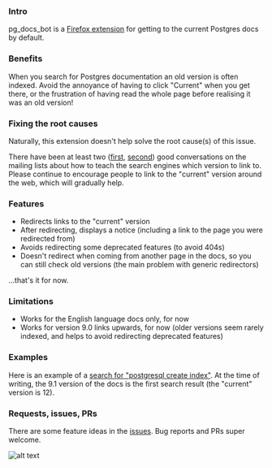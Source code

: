 ### Intro
pg_docs_bot is a [Firefox extension](https://addons.mozilla.org/en-US/firefox/addon/pg_docs_bot/) for getting to the current Postgres docs by default.

### Benefits
When you search for Postgres documentation an old version is often indexed. Avoid the annoyance of having to click "Current" when you get there, or the frustration of having read the whole page before realising it was an old version!

### Fixing the root causes
Naturally, this extension doesn't help solve the root cause(s) of this issue.

There have been at least two ([first](https://www.postgresql.org/message-id/flat/38c68b83-30ae-c039-acd0-9e853997edc4@2ndquadrant.com), [second](https://www.postgresql.org/message-id/flat/CALWCfdKLed3RJVa8AtTqYw1GzjRbGzeZL7G4TxVA8vEmLxm96g%40mail.gmail.com)) good conversations on the mailing lists about how to teach the search engines which version to link to. Please continue to encourage people to link to the "current" version around the web, which will gradually help.

### Features
* Redirects links to the "current" version
* After redirecting, displays a notice (including a link to the page you were redirected from)
* Avoids redirecting some deprecated features (to avoid 404s)
* Doesn't redirect when coming from another page in the docs, so you can still check old versions (the main problem with generic redirectors)

...that's it for now.

### Limitations
* Works for the English language docs only, for now
* Works for version 9.0 links upwards, for now (older versions seem rarely indexed, and helps to avoid redirecting deprecated features)

### Examples
Here is an example of a [search for "postgresql create index"](https://duckduckgo.com/?q=postgresql+create+index). At the time of writing, the 9.1 version of the docs is the first search result (the "current" version is 12).

### Requests, issues, PRs
There are some feature ideas in the [issues](https://github.com/mchristofides/pg_docs_bot/issues). Bug reports and PRs super welcome.

![alt text](https://github.com/mchristofides/pg_docs_bot/blob/master/slonik-in-glasses.svg)
